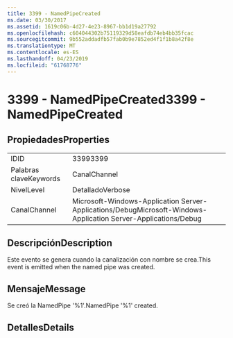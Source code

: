 ```yaml
---
title: 3399 - NamedPipeCreated
ms.date: 03/30/2017
ms.assetid: 1619c06b-4d27-4e23-8967-bb1d19a27792
ms.openlocfilehash: c604044302b75119329d58eafdb74eb4bb35fcac
ms.sourcegitcommit: 9b552addadfb57fab0b9e7852ed4f1f1b8a42f8e
ms.translationtype: MT
ms.contentlocale: es-ES
ms.lasthandoff: 04/23/2019
ms.locfileid: "61768776"
---
```

# <a name="3399---namedpipecreated"></a><span data-ttu-id="09911-102">3399 - NamedPipeCreated</span><span class="sxs-lookup"><span data-stu-id="09911-102">3399 - NamedPipeCreated</span></span>
## <a name="properties"></a><span data-ttu-id="09911-103">Propiedades</span><span class="sxs-lookup"><span data-stu-id="09911-103">Properties</span></span>  
  
|||  
|-|-|  
|<span data-ttu-id="09911-104">ID</span><span class="sxs-lookup"><span data-stu-id="09911-104">ID</span></span>|<span data-ttu-id="09911-105">3399</span><span class="sxs-lookup"><span data-stu-id="09911-105">3399</span></span>|  
|<span data-ttu-id="09911-106">Palabras clave</span><span class="sxs-lookup"><span data-stu-id="09911-106">Keywords</span></span>|<span data-ttu-id="09911-107">Canal</span><span class="sxs-lookup"><span data-stu-id="09911-107">Channel</span></span>|  
|<span data-ttu-id="09911-108">Nivel</span><span class="sxs-lookup"><span data-stu-id="09911-108">Level</span></span>|<span data-ttu-id="09911-109">Detallado</span><span class="sxs-lookup"><span data-stu-id="09911-109">Verbose</span></span>|  
|<span data-ttu-id="09911-110">Canal</span><span class="sxs-lookup"><span data-stu-id="09911-110">Channel</span></span>|<span data-ttu-id="09911-111">Microsoft-Windows-Application Server-Applications/Debug</span><span class="sxs-lookup"><span data-stu-id="09911-111">Microsoft-Windows-Application Server-Applications/Debug</span></span>|  
  
## <a name="description"></a><span data-ttu-id="09911-112">Descripción</span><span class="sxs-lookup"><span data-stu-id="09911-112">Description</span></span>  
 <span data-ttu-id="09911-113">Este evento se genera cuando la canalización con nombre se crea.</span><span class="sxs-lookup"><span data-stu-id="09911-113">This event is emitted when the named pipe was created.</span></span>  
  
## <a name="message"></a><span data-ttu-id="09911-114">Mensaje</span><span class="sxs-lookup"><span data-stu-id="09911-114">Message</span></span>  
 <span data-ttu-id="09911-115">Se creó la NamedPipe '%1'.</span><span class="sxs-lookup"><span data-stu-id="09911-115">NamedPipe '%1' created.</span></span>  
  
## <a name="details"></a><span data-ttu-id="09911-116">Detalles</span><span class="sxs-lookup"><span data-stu-id="09911-116">Details</span></span>
